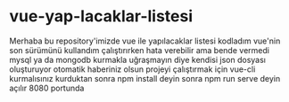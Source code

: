 # vue-yap-lacaklar-listesi
Merhaba bu repository'imizde vue ile yapılacaklar listesi kodladım vue'nin son sürümünü kullandım çalıştırırken hata verebilir ama bende vermedi mysql ya da mongodb kurmakla uğraşmayın diye kendisi json dosyası oluşturuyor otomatik haberiniz olsun projeyi çalıştırmak için vue-cli kurmalısınız kurduktan sonra npm install deyin sonra npm run serve deyin açılır 8080 portunda
